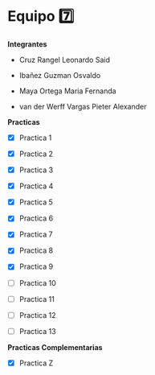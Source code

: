 # Equipo 7️⃣

**Integrantes**

- Cruz Rangel Leonardo Said

- Ibañez Guzman Osvaldo

- Maya Ortega Maria Fernanda

- van der Werff Vargas Pieter Alexander

**Practicas**

- [x] Practica 1
- [x] Practica 2
- [x] Practica 3
- [x] Practica 4
- [x] Practica 5
- [x] Practica 6
- [x] Practica 7
- [x] Practica 8
- [x] Practica 9
- [ ] Practica 10
- [ ] Practica 11
- [ ] Practica 12
- [ ] Practica 13


**Practicas Complementarias**

- [x] Practica Z
